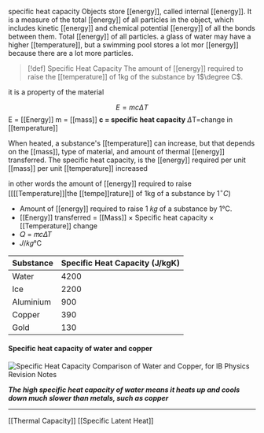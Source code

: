 specific heat capacity
Objects store [[energy]], called internal [[energy]]. It is a measure of the total [[energy]] of all particles in the object, which includes kinetic [[energy]] and chemical potential [[energy]] of all the bonds between them.
Total [[energy]] of all particles. 
a glass of water may have a higher [[temperature]], but a swimming pool stores a lot mor [[energy]] because there are a lot more particles.

> [!def] Specific Heat Capacity
> The amount of [[energy]] required to raise the [[temperature]] of 1kg of the substance by 1$\degree C$.

it is a property of the material

$$E = mc\Delta T$$
E = [[Energy]]
m = [[mass]]
**c = specific heat capacity**
$\Delta$T=change in [[temperature]]

When heated, a substance's [[temperature]] can increase, but that depends on the [[mass]], type of material, and amount of thermal [[energy]] transferred.
The specific heat capacity, is the [[energy]] required per unit [[mass]] per unit [[temperature]] increased

in other words
the amount of [[energy]] required to raise [[[[Temperature]]|the [[tempe]]rature]] of 1kg of a substance by 1$^\circ C$)


- Amount of [[energy]] required to raise 1 𝑘𝑔 of a substance by 1°C.
- [[Energy]] transferred = [[Mass]] × Specific heat capacity × [[Temperature]] change
- 𝑄 = 𝑚𝑐𝛥𝑇
- 𝐽/𝑘𝑔°C

| **Substance** | **Specific Heat Capacity (J/kgK)** |
| ------------- | ---------------------------------- |
| Water         | 4200                               |
| Ice           | 2200                               |
| Aluminium     | 900                                |
| Copper        | 390                                |
| Gold          | 130                                |
#### Specific heat capacity of water and copper

![Specific Heat Capacity Comparison of Water and Copper, for IB Physics Revision Notes](media/Specific_Heat_Capacity_Comparison_of_Water_and_Copper,_for_IB_Physics_Revision_Notes.png)

_**The high specific heat capacity of water means it heats up and cools down much slower than metals, such as copper**_

---



[[Thermal Capacity]]
[[Specific Latent Heat]]